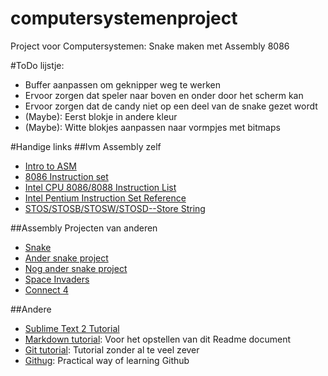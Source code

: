 computersystemenproject
=======================

Project voor Computersystemen: Snake maken met Assembly 8086

#ToDo lijstje:
- Buffer aanpassen om geknipper weg te werken
- Ervoor zorgen dat speler naar boven en onder door het scherm kan
- Ervoor zorgen dat de candy niet op een deel van de snake gezet wordt
- (Maybe): Eerst blokje in andere kleur
- (Maybe): Witte blokjes aanpassen naar vormpjes met bitmaps


#Handige links
##Ivm Assembly zelf
- [Intro to ASM](http://www.shsu.edu/~csc_tjm/spring2005/cs272/intro_to_asm.html)
- [8086 Instruction set](http://www.electronics.dit.ie/staff/tscarff/8086_instruction_set/8086_instruction_set.html)
- [Intel CPU 8086/8088 Instruction List](http://ftp.utcluj.ro/pub/users/nedevschi/CA/I8086/8086InstrSet/rtlcode86.pdf)
- [Intel Pentium Instruction Set Reference](http://faydoc.tripod.com/cpu/)
- [STOS/STOSB/STOSW/STOSD--Store String](http://www.jaist.ac.jp/iscenter-new/mpc/altix/altixdata/opt/intel/vtune/doc/users_guide/mergedProjects/analyzer_ec/mergedProjects/reference_olh/mergedProjects/instructions/instruct32_hh/vc304.htm)

##Assembly Projecten van anderen
- [Snake](http://he.scribd.com/doc/114620920/Snake-Code-for-EMU8086?secret_password=10ila7iztx3wd3h77q1v)
- [Ander snake project](https://github.com/AhmadAbdelNaser/emu8086/blob/master/examples/snake.asm)
- [Nog ander snake project](http://snipt.org/vxfd8)
- [Space Invaders](https://github.com/angryzor/space_invaders_8086)
- [Connect 4](https://github.com/mazenwagdy/connect-4/blob/master/code.asm)

##Andere
- [Sublime Text 2 Tutorial](https://tutsplus.com/course/improve-workflow-in-sublime-text-2/)
- [Markdown tutorial](http://daringfireball.net/projects/markdown/basics): Voor het opstellen van dit Readme document
- [Git tutorial](https://www.atlassian.com/git/tutorial/git-basics): Tutorial zonder al te veel zever
- [Githug](https://github.com/Gazler/githug): Practical way of learning Github
